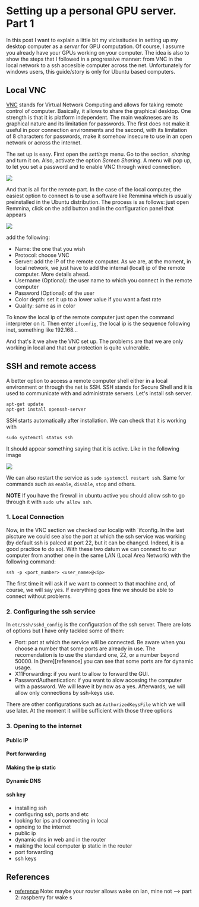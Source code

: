 # Setting up a personal GPU server. Part 1

In this post I want to explain a little bit my vicissitudes in setting up my desktop computer as a _server_ for GPU computation. Of course, I assume you already have your GPUs working on your computer.  The idea is also to show the steps that I followed in a progressive manner: from VNC in the local network to a ssh accesible computer across the net. Unfortunately for windows users, this guide/story is only for Ubuntu based computers.

## Local VNC

[VNC](https://en.wikipedia.org/wiki/Virtual_Network_Computing) stands for Virtual Network Computing and allows for taking remote control of computer. Basically, it allows to share the graphical desktop. One strength is that it is platform independent. The main weakneses are its graphical nature and its limitation for passwords. The first does not make it useful in poor connection environments and the second, with its limitation of 8 characters for passwords, make it somehow insecure to use in an open network or across the internet.

The set up is easy. First open the _settings_ menu. Go to the section, _sharing_ and turn it on. Also, activate the option _Screen Sharing_. A menu will pop up, to let you set a password and to enable VNC through wired connection.

![]({{site.baseurl}}/img/ssh-server-1/vnc.png)

And that is all for the remote part. In the case of the local computer, the easiest option to connect is to use a software like Remmina which is usually preinstalled in the Ubuntu distribution. The process is as follows: just open Remmina, click on the add button and in the configuration panel that appears

![]({{site.baseurl}}/img/ssh-server-1/remmina_add.png)

add the following:

+ Name: the one that you wish
+ Protocol: choose VNC
+ Server: add the IP of the remote computer. As we are, at the moment, in local network, we just have to add the internal (local) ip of the remote computer. More details ahead.
+ Username (Optional): the user name to which you connect in the remote computer
+ Password (Optional): of the user
+ Color depth: set it up to a lower value if you want a fast rate
+ Quality: same as in color

To know the local ip of the remote computer just open the command interpreter on it. Then enter `ifconfig`, the local ip is the sequence following inet, something like 192.168.*.*.

And that's it we ahve the VNC set up. The problems are that we are only working in local and that our protection is quite vulnerable.

## SSH and remote access

A better option to access a remote computer shell either in a local environment or through the net is SSH. SSH stands for Secure Shell and it is used to communicate with and administrate servers. Let's install ssh server.

```
apt-get update
apt-get install openssh-server
``` 
SSH starts automatically after installation. We can check that it is working with

```
sudo systemctl status ssh
```

It should appear something saying that it is active.  Like in the following image


![]({{site.baseurl}}/img/ssh-server-1/status.png)

We can also restart the service as `sudo systemctl restart ssh`. Same for commands such as `enable`, `disable`, `stop` and others.

**NOTE** If you have the firewall in ubuntu active you should allow ssh to go through it with `sudo ufw allow ssh`.

### 1. Local Connection

Now, in the VNC section we checked our localip with `ifconfig. In the last piscture we could see also the port at which the ssh service was working (by default ssh is palced at port 22, but it can be changed. Indeed, it is a good practice to do so). With these two datum we can connect to our computer from another one in the same LAN (Local Area Network) with the following command:

```
ssh -p <port_number> <user_name>@<ip>
```

The first time it will ask if we want to connect to that machine and, of course, we will say yes. If everything goes fine we should be able to connect without problems.

### 2. Configuring the ssh service

In `etc/ssh/sshd_config` is the configuration of the ssh server. There are lots of options but I have only tackled some of them:

+ Port: port at which the service will be connected. Be aware when you choose a number that some ports are already in use. The recomendation is to use the standard
one, 22, or a number beyond 50000. In [here][reference] you can see that some ports are for dynamic usage.
+ X11Forwarding: if you want to allow to forward the GUI.
+ PasswordAuthentication: if you want to alow accesing the computer with a password. We will leave it by now as a yes. Afterwards, we will allow only connections by ssh-keys use.

There are other configurations such as `AuthorizedKeysFile` which we will use later. At the moment it will be sufficient with those three options

### 3. Opening to the internet

#### Public IP
#### Port forwarding
#### Making the ip static
#### Dynamic DNS
#### ssh key



+ installing ssh
+ configuring ssh, ports and etc
+ looking for ips and connecting in local
+ opneing to the internet
+ public ip
+ dynamic dns in web and in the router
+ making the local computer ip static in the router
+ port forwarding
+ ssh keys

## References

+ [reference](https://hostadvice.com/how-to/how-to-change-your-ssh-port-from-the-default-for-security/)
Note: maybe your router allows wake on lan,  mine not --> part 2: raspberry for wake s


